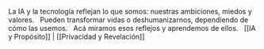 La IA y la tecnología reflejan lo que somos: nuestras ambiciones, miedos y valores.  
Pueden transformar vidas o deshumanizarnos, dependiendo de cómo las usemos.  
Acá miramos esos reflejos y aprendemos de ellos.  
[[IA y Propósito]] | [[Privacidad y Revelación]]